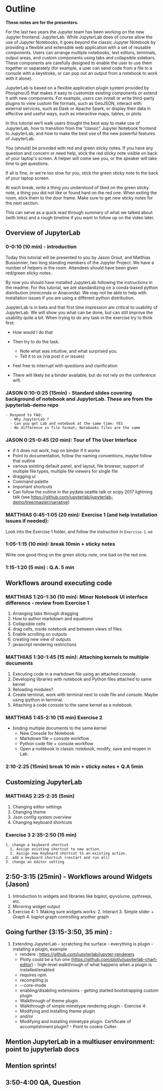 # Outline

**These notes are for the presenters.**

For the last two years the Jupyter team has been working on the new Jupyter
frontend: JupyterLab. While JupyterLab does of course allow the use of Jupyter
Notebooks, it goes beyond the classic Jupyter Notebook by providing a flexible
and extensible web application with a set of reusable components. Users can
arrange multiple notebooks, text editors, terminals, output areas, and custom
components using tabs and collapsible sidebars. These components are carefully
designed to enable the user to use them together or separately (for example, a
user can send code from a file to a console with a keystroke, or can pop out an
output from a notebook to work with it alone).

JupyterLab is based on a flexible application plugin system provided by
PhosphorJS that makes it easy to customize existing components or extend it
with new components. For example, users can install or write third-party
plugins to view custom file formats, such as GeoJSON, interact with external
services, such as Dask or Apache Spark, or display their data in effective and
useful ways, such as interactive maps, tables, or plots.

In this tutorial we’ll walk users thought the best way to make use of
JupyterLab, how to transition from the “classic” Jupyter Notebook frontend to
JupyterLab, and how to make the best use of the new powerful features of
JupyterLab.


You (should) be provided with red and green sticky notes. If you have any
question and concern or need help, stick the red sticky note visible on back of
your laptop's screen. A helper will come see you, or the speaker will take time
to get questions.

If all is fine, or we're too slow for you, stick the green sticky note to the
back of your laptop screen.

At each break, write a thing you understood of liked on the green sticky note,
a thing you did not like or found hard on the red one. When exiting the room,
stick them to the door frame. Make sure to get new sticky notes for the next
section.

This can serve as a quick read through summary of what we talked about (with
links) and a rough timeline if you want to follow up on the video later.

## Overview of JupyterLab

###  0-0:10 (10 min) - introduction

Today this tutorial will be presented to you by Jason Grout, and Matthias
Bussonnier, two long standing members of the Jupyter Project. We have a number
of helpers in the room. Attendees should have been given red/green
sticky notes.

By now you should have installed JupyterLab following the instructions in the
readme. For this tutorial, we are standardizing on a conda-based python
distribution (miniconda or Anaconda). We may not be able to help with
installation issues if you are using a different python distribution.

JupyterLab is in beta and that first time impression
are critical to usability of JupyterLab. We will show you what can be done, but
can still improve the usability quite a bit. When trying to do any task in the
exercise try to think first:
 - How would I do that
 - Then try to do the task.
    - Note what was intuitive, and what surprised you.
    - Tell it to us (via post it or issues)
 - Feel free to interrupt with questions and clarification


  - There will likely be a binder available, but do not rely on the conference
    wifi.

###  JASON 0:10-0:25 (15min) - Standard slides covering background of notebook and JupyterLab. These are from the jupyterlab-demo repo
    - Respond to FAQ:
      - Why JupyterLab ?
      - Can you get Lab and notebook at the same time: YES
      - No difference in file format; Notebooks files are the same
###  JASON 0:25-0:45 (20 min): Tour of The User Interface
  - if it does not work, hop on binder if it works
  - Point to documentation, follow the naming conventions, maybe follow that outline
  - various existing default panel, and layout, file browser, support of multiple file types, multiple file viewers for single file
  - dragging ui
  - Command palette
  - Important shortcuts
  - Can follow the outline in the pydata seattle talk or scipy 2017 lightning talk (see https://github.com/jupyterlab/jupyterlab-demo/tree/master/narrative)

###  MATTHIAS 0:45-1:05 (20 min): Exercise 1 (and help installation issues if needed):

Look into the Exercise 1 folder, and follow the instruction in `Exercise-1.md`

### 1:05-1:15 (10 min): break 10min + sticky notes

Write one good thing on the green sticky note, one bad on the red one.

### 1:15-1:20 (5 min) : Q.A. 5 min

## Workflows around executing code

###  MATTHIAS 1:20-1:30 (10 min): Minor Notebook UI interface difference - review from Exercise 1

  1. Arranging tabs through dragging
  2. How to author markdown and equations
  3. Collapsible cells
  4. drag cells, inside notebook and between views of files.
  3. Enable scrolling on outputs
  6. creating new view of outputs
  5. javascript rendering restrictions

###  MATTHIAS 1:30-1:45 (15 min): Attaching kernels to multiple documents

  1. Executing code in a markdown file using an attached console.
  2. Developing libraries with notebook and Python files attached to same kernel
  3. Reloading modules?
  4. Create terminal, work with terminal next to code file and console. Maybe using ipython in terminal.
  5. Attaching a code console to the same kernel as a notebook.


###  MATTHIAS 1:45-2:10 (15 min) Exercise 2

  - binding multiple documents to the same kernel
    - New Console for Notebook
    - Markdown file + console workflow
    - Python code file + console workflow
    - Open a notebook in classic notebook, modify, save and reopen in Lab.

###  2:10-2:25 (15min)  break 10 min + sticky notes + Q.A 5min


## Customizing JupyterLab

###  MATTHIAS 2:25-2:35 (5min)

  1. Changing editor settings
  2. Changing theme
  3. Json config system overview
  4. Changing keyboard shortcuts

### Exercise 3 2:35-2:50 (15 min)
    1. change a keyboard shortcut
      1. Assign existing shortcut to new action.
      2. Assign new Keyboard shortcut to an existing action.
    2. add a keyboard shortcut (restart and run all)
    3. change an editor setting 
    
## 2:50-3:15 (25min) - Workflows around Widgets (Jason)

  1. Introduction to widgets and libraries like bqplot, ipyvolume, pythreejs, etc.
  2. Mirroring widget output
  3. Exercise 4:
    1. Making sure widgets works:
    2. Interact
    3. Simple slider + Graph 
    4. bqplot graph controlling another graph

## Going further (3:15-3:50, 35 min) :

  1. Extending JupyterLab – scratching the surface
    - everything is plugin
    - installing a plugin, example
      - rendere : https://github.com/jupyterlab/jupyter-renderers
      - Plotly could be a fun one (https://github.com/plotly/jupyterlab-chart-editor)
    - high-level walkthrough of what happens when a plugin is installed/enabled
      - requires npm
      - recompiling js
      - --core-mode
      - enabling/disabling extensions
    - getting started bootstrapping custom plugin
      - Walkthrough of theme plugin
      - Walkthrough of simple mimetype rendering plugin
    - Exercise 4:
      - Modifying and installing theme plugin
      - and/or
      - Modifying and installing mimetype plugin. Certificate of accomplishment plugin?
    - Point to cookie Cutter.
## Mention JupyterLab in a multiuser environment: point to jupyterlab docs
## Mention sprints!
## 3:50-4:00 QA, Question
